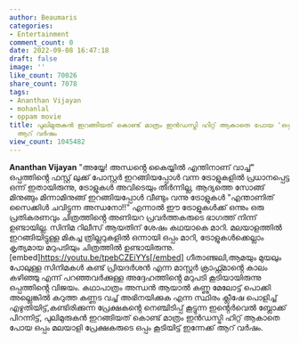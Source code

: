 ```yaml
---
author: Beaumaris
categories:
- Entertainment
comment_count: 0
date: 2022-09-08 16:47:18
draft: false
image: ''
like_count: 70026
share_count: 7078
tags:
- Ananthan Vijayan
- mohanlal
- oppam movie
title: പുലിമുരുകൻ ഇറങ്ങിയത് കൊണ്ട് മാത്രം ഇൻഡസ്ട്രി ഹിറ്റ് ആകാതെ പോയ 'ഒപ്പം', ഇന്നേക്ക്
  ആറ് വർഷം
view_count: 1045482
---
```


**Ananthan Vijayan** "അയ്യേ! അന്ധൻ്റെ കൈയ്യിൽ എന്തിനാണ് വാച്ച്" ഒപ്പത്തിൻ്റെ ഫസ്റ്റ് ലുക്ക് പോസ്റ്റർ ഇറങ്ങിയപ്പോൾ വന്ന ട്രോളുകളിൽ പ്രധാനപ്പെട്ട ഒന്ന് ഇതായിരുന്നു, ട്രോളുകൾ അവിടെയും തീർന്നില്ല, ആദ്യത്തെ സോങ്ങ് മിനുങ്ങും മിന്നാമിനുങ്ങ് ഇറങ്ങിയപ്പോൾ വീണ്ടും വന്നു ട്രോളുകൾ "എന്താണിത് സൈക്കിൾ ചവിട്ടുന്ന അന്ധനോ!!" എന്നാൽ ഈ ട്രോളുകൾക്ക് ഒന്നും ഒരു പ്രതികരണവും ചിത്രത്തിൻ്റെ അണിയറ പ്രവർത്തകരുടെ ഭാഗത്ത് നിന്ന് ഉണ്ടായില്ല. സിനിമ റിലീസ് ആയതിന് ശേഷം കഥയാകെ മാറി. മലയാളത്തിൽ ഇറങ്ങിയിട്ടുള്ള മികച്ച ത്രില്ലറുകളിൽ ഒന്നായി ഒപ്പം മാറി, ട്രോളുകൾക്കെല്ലാം കൃത്യമായ മറുപടിയും ചിത്രത്തിൽ ഉണ്ടായിരുന്നു. [embed]https://youtu.be/tpebCZEiYYs[/embed] ഗീതാഞ്ജലി,ആമയും മുയലും പോലുള്ള സിനിമകൾ കണ്ട് പ്രിയദർശൻ എന്ന മാസ്റ്റർ ക്രാഫ്റ്റ്മാൻ്റെ കാലം കഴിഞ്ഞു എന്ന് പറഞ്ഞവർക്കുള്ള അദ്ദേഹത്തിൻ്റെ മറുപടി കൂടിയായിരുന്നു ഒപ്പത്തിൻ്റെ വിജയം. കഥാപാത്രം അന്ധൻ ആയാൽ കണ്ണു മേലോട്ട് പൊക്കി അല്ലെങ്കിൽ കറുത്ത കണ്ണട വച്ച് അഭിനയിക്കുക എന്ന സ്ഥിരം ക്ലീഷേ പൊളിച്ച് എഴുതിയിട്ട്,കണ്ടിരിക്കുന്ന പ്രേക്ഷകൻ്റെ നെഞ്ചിടിപ്പ് കൂട്ടുന്ന ഇൻ്റെർവെൽ ബ്ലോക്ക് പിറന്നിട്ട്, പുലിമുരുകൻ ഇറങ്ങിയത് കൊണ്ട് മാത്രം ഇൻഡസ്ട്രി ഹിറ്റ് ആകാതെ പോയ ഒപ്പം മലയാളി പ്രേക്ഷകരുടെ ഒപ്പം കൂടിയിട്ട് ഇന്നേക്ക് ആറ് വർഷം.